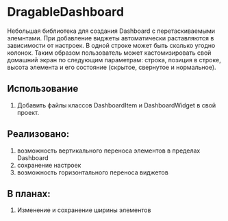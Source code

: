 # DragableDashboard
Небольшая библиотека для создания Dashboard с перетаскиваемыми элемнтами. При добавление виджеты автоматически раставляются в зависимости от настроек. В одной строке может быть сколько угодно колонок. Таким образом пользователь может кастомизировать свой домашний экран по следующим параметрам: строка, позиция в строке, высота элемента и его состояние (скрытое, свернутое и нормальное). 

## Использование
1. Добавить файлы классов DashboardItem и DashboardWidget в свой проект. 



## Реализовано:
1. возможность вертикального переноса элементов в пределах Dashboard
2. сохранение настроек 
3. возможность горизонтального переноса виджетов 

 

## В планах:
1. Изменение и сохранение ширины элементов 


